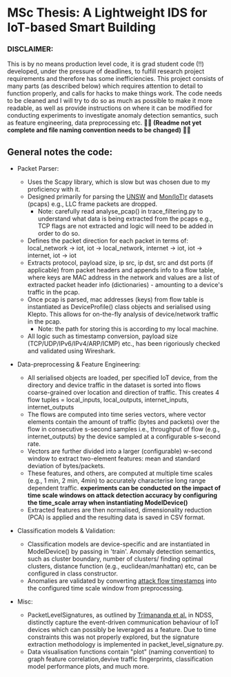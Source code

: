 # MSc Thesis: A Lightweight IDS for IoT-based Smart Building

### DISCLAIMER: 
This is by no means production level code, it is grad student code (!!) developed, under the pressure of deadlines, to fulfill research project requirements and therefore has some inefficiencies. This project consists of many parts (as described below) which requires attention to detail to function properly, and calls for hacks to make things work. The code needs to be cleaned and I will try to do so as much as possible to make it more readable, as well as provide instructions on where it can be modified for conducting experiments to investigate anomaly detection semantics, such as feature engineering, data preprocessing etc. **:construction_worker::hammer: (Readme not yet complete and file naming convention needs to be changed)** :hammer::construction_worker:

## General notes the code:

* Packet Parser:
   * Uses the Scapy library, which is slow but was chosen due to my proficiency with it. 
   * Designed primarily for parsing the [UNSW](https://iotanalytics.unsw.edu.au/attack-data) and 
      [Mon(IoT)r](https://moniotrlab.ccis.neu.edu/imc19/) datasets (pcaps) e.g., LLC frame packets are dropped. 
       *  Note: carefully read analyse_pcap() in trace_filtering.py to understand what data is being extracted from the pcaps e.g., TCP flags are not extracted 
        and logic will need to be added in order to do so. 
   * Defines the packet direction for each packet in terms of: local_network -> iot, iot -> local_network, 
      internet -> iot, iot -> internet, iot -> iot
   * Extracts protocol, payload size, ip src, ip dst, src and dst ports (if applicable) from packet headers and 
      appends info to a flow table, where keys are MAC address in the network and values are a list of extracted 
      packet header info (dictionaries) - amounting to a device's traffic in the pcap.  
   * Once pcap is parsed, mac addresses (keys) from flow table is instantiated as DeviceProfile() class objects and serialised using Klepto. This allows for on-the-fly analysis of device/network traffic in the pcap.
        * Note: the path for storing this is according to my local machine. 
   * All logic such as timestamp conversion, payload size (TCP/UDP/IPv6/IPv4/ARP/ICMP) etc., has been rigoriously checked and validated using Wireshark.
 
 * Data-preprocessing & Feature Engineering:
 
      *  All serialised objects are loaded, per specified IoT device, from the directory and device traffic in the dataset is sorted into flows coarse-grained over location and direction of traffic. This creates 4 flow tuples = local_inputs, local_outputs, internet_inputs, internet_outputs
      *  The flows are computed into time series vectors, where vector elements contain the amount of traffic (bytes and packets) over the flow in consecutive s-second samples i.e., throughput of flow (e.g., internet_outputs) by the device sampled at a configurable s-second rate. 
      *  Vectors are further divided into a larger (configurable) w-second window to extract two-element features: mean and standard deviation of bytes/packets. 
      *  These features, and others, are computed at multiple time scales (e.g., 1 min, 2 min, 4min) to accurately characterise long range dependent traffic. **experiments can be conducted on the impact of time scale windows on attack detection accuracy by configuring the time_scale array when instantiating ModelDevice()**
    *  Extracted features are then normalised, dimensionality reduction (PCA) is applied and the resulting data is saved in CSV format. 

* Classification models & Validation: 

    * Classification models are device-specific and are instantiated in ModelDevice() by passing in 'train'. Anomaly detection semantics, such as cluster boundary, number of clusters/ finding optimal clusters, distance function (e.g., euclidean/manhattan) etc, can be configured in class constructor. 
    * Anomalies are validated by converting [attack flow timestamps](https://iotanalytics.unsw.edu.au/attack-data) into the configured time scale window from preprocessing.

* Misc:
    
    *  PacketLevelSignatures, as outlined by [Trimananda et al.](https://www.ndss-symposium.org/wp-content/uploads/2020/02/24097.pdf) in NDSS, distinctly capture the event-driven communication behaviour of IoT devices which can possibly be leveraged as a feature. Due to time constraints this was not properly explored, but the signature extraction methodology is implemented in packet_level_signature.py. 
    *  Data visualisation functions contain "plot" (naming convention) to graph feature correlation,devive traffic fingerprints, classification model performance plots, and much more. 


 

